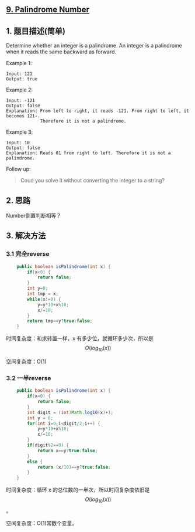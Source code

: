 ## [9. Palindrome Number](https://leetcode-cn.com/problems/palindrome-number/)

## 1. 题目描述\(简单\)

Determine whether an integer is a palindrome. An integer is a palindrome when it reads the same backward as forward.

Example 1:

```
Input: 121
Output: true
```

Example 2:

```
Input: -121
Output: false
Explanation: From left to right, it reads -121. From right to left, it becomes 121-. 
             Therefore it is not a palindrome.
```

Example 3:

```
Input: 10
Output: false
Explanation: Reads 01 from right to left. Therefore it is not a palindrome.
```

Follow up:

> Coud you solve it without converting the integer to a string?

## 2. 思路

Number倒置判断相等？

## 3. 解决方法

### 3.1 完全reverse

```java
    public boolean isPalindrome(int x) {
        if(x<0) {
            return false;
        }
        int y=0;
        int tmp = x;
        while(x!=0) {
            y=y*10+x%10;
            x/=10;
        }
        return tmp==y?true:false;
    }
```

时间复杂度：和求转置一样，x 有多少位，就循环多少次，所以是 $$O(log_{10}(x))$$

空间复杂度：O(1)

### 3.2 一半reverse

```java
    public boolean isPalindrome(int x) {
        if(x<0) {
            return false;
        }
        int digit = (int)Math.log10(x)+1;
        int y = 0;
        for(int i=0;i<digit/2;i++) {
            y=y*10+x%10;
            x/=10;
        }
        if(digit%2==0) {
            return x==y?true:false;
        }
        else {
            return (x/10)==y?true:false;
        }
    }
```

时间复杂度：循环 x 的总位数的一半次，所以时间复杂度依旧是 $$O(log_{10}(x))$$。

空间复杂度：O(1)常数个变量。

